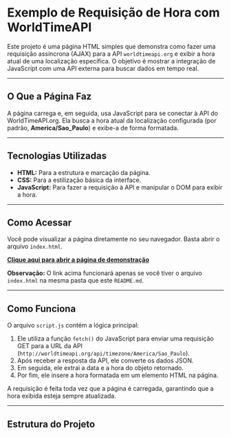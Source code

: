 # Exemplo de Requisição de Hora com WorldTimeAPI

Este projeto é uma página HTML simples que demonstra como fazer uma requisição assíncrona (AJAX) para a API `worldtimeapi.org` e exibir a hora atual de uma localização específica. O objetivo é mostrar a integração de JavaScript com uma API externa para buscar dados em tempo real.

---

## O Que a Página Faz

A página carrega e, em seguida, usa JavaScript para se conectar à API do WorldTimeAPI.org. Ela busca a hora atual da localização configurada (por padrão, **America/Sao_Paulo**) e exibe-a de forma formatada.

---

## Tecnologias Utilizadas

* **HTML:** Para a estrutura e marcação da página.
* **CSS:** Para a estilização básica da interface.
* **JavaScript:** Para fazer a requisição à API e manipular o DOM para exibir a hora.

---

## Como Acessar

Você pode visualizar a página diretamente no seu navegador. Basta abrir o arquivo `index.html`.

[**Clique aqui para abrir a página de demonstração**](doc/index.html)

**Observação:** O link acima funcionará apenas se você tiver o arquivo `index.html` na mesma pasta que este `README.md`.

---

## Como Funciona

O arquivo `script.js` contém a lógica principal:

1.  Ele utiliza a função `fetch()` do JavaScript para enviar uma requisição GET para a URL da API (`http://worldtimeapi.org/api/timezone/America/Sao_Paulo`).
2.  Após receber a resposta da API, ele converte os dados JSON.
3.  Em seguida, ele extrai a data e a hora do objeto retornado.
4.  Por fim, ele insere a hora formatada em um elemento HTML na página.

A requisição é feita toda vez que a página é carregada, garantindo que a hora exibida esteja sempre atualizada.

---

## Estrutura do Projeto